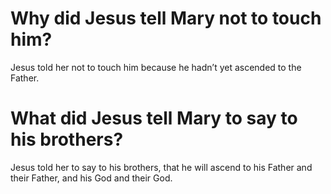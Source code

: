 # Why did Jesus tell Mary not to touch him?

Jesus told her not to touch him because he hadn’t yet ascended to the Father.

# What did Jesus tell Mary to say to his brothers?

Jesus told her to say to his brothers, that he will ascend to his Father and their Father, and his God and their God.
